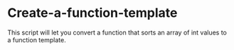 # Create-a-function-template
This script will let you convert a function that sorts an array of int values to a function template.
